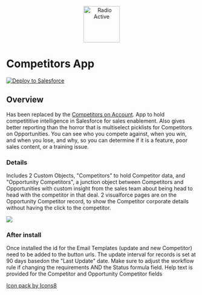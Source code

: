 <p align="center">
<!-- Radio Active icon by Icons8 -->
<img src="https://maxcdn.icons8.com/Color/PNG/96/Industry/radio_active-96.png" title="Radio Active" width="96"> </p>

# Competitors App
<a href="https://githubsfdeploy.herokuapp.com?owner=meighan&repo=competitors">
  <img alt="Deploy to Salesforce"
       src="https://raw.githubusercontent.com/afawcett/githubsfdeploy/master/src/main/webapp/resources/img/deploy.png">
</a>

## Overview
Has been replaced by the <a href="https://github.com/meighan/competitors-with-account">Competitors on Account</a>. App to hold competititive intelligence in Salesforce for sales enablement.  Also gives better reporting than the horror that is multiselect picklists for Competitors on Opportunities.  You can see who you compete against, when you win, and when you lose, and why, so you can determine if it is a feature, poor sales content, or a training issue.

### Details
Includes 2 Custom Objects, "Competitors" to hold Competitor data, and "Opportunity Competitors", a junction object between Competitors and Opportunities with custom insight from the sales team about being head to head with the competitor in that deal.  2 visualforce pages are on the Opportunity Competitor record, to show the Competitor corporate details without having the click to the competitor.

<img src="src/documents/Competitor_Images/CompetitorPageLayout.png">

### After install
Once installed the id for the Email Templates (update and new Competitor) need to be added to the button urls.
The update interval for records is set at 90 days basedon the "Last Update" date.  Make sure to adjust the workflow rule if changing the requirements AND the Status formula field.
Help text is provided for the Competitor and Opportunity Competitor fields


<a href="https://icons8.com">Icon pack by Icons8</a>
